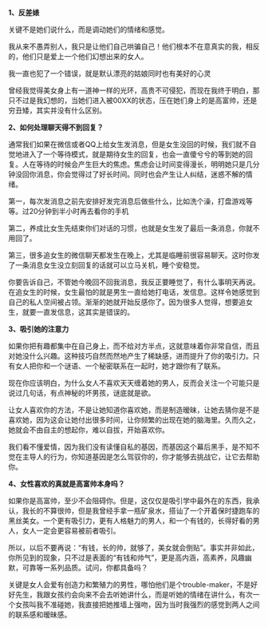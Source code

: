 **1、反差婊**

关键不是她们说什么，而是调动她们的情绪和感觉。

我从来不愚弄别人，我只是让他们自己哄骗自己！他们根本不在意真实的我，相反的，他们只是爱上一个他们幻想出来的女人。

我一直也犯了一个错误，就是默认漂亮的姑娘同时也有美好的心灵

曾经我觉得美女身上有一道神一样的光环，高贵不可侵犯，而现在我终于明白，那只不过是我幻想的，当她们进入被00XX的状态，压在她们身上的是高富帅，还是穷丑矮，其实并没有什么区别。



**2、如何处理聊天得不到回复？**

通常我们如果在微信或者QQ上给女生发消息，但是女生没回的时候，我们就不自觉地进入了一个等待模式，就是期待女生的回复，也会一直傻兮兮的等到她的回复。人在等待的时候会产生巨大的焦虑。焦虑会让时间变得漫长，明明她只是几分钟没回你消息，你会觉得过了好长时间。同时也会产生让人纠结，迷惑不解的情绪。

第一，每次发消息之前先安排好发完消息后做些什么，比如洗个澡，打盘游戏等等。过20分钟到半小时再去看你的手机

第二，养成比女生先结束你们对话的习惯，也就是女生发了最后一条消息，你就不用回了。

第三，很多追女生的微信聊天都发生在晚上，尤其是临睡前很容易聊天。这时你发了一条消息女生没立刻回复的话就可以立马关机，睡个安稳觉。

你要告诉自己，不管她今晚回不回我消息，我反正要睡觉了，有什么事明天再说。在追女生的时候，女生最怕的就是男生一直给她打电话，发信息。这样令她感觉到自己的私人空间被占领。渐渐的她就开始反感你了。因为很多人觉得，想要追女生，就要一直发信息，这其实是错误的。



**3、吸引她的注意力**

如果你把有趣都集中在自己身上，而不给对方半点，这就意味着你非常自信，而且对她没什么兴趣。这种技巧自然而然地产生了稀缺感，进而提升了你的吸引力。只有女人把你和一个谜语、一个秘密联系在一起时，她才跟你有了联系。

现在你应该明白，为什么女人不喜欢天天缠着她的男人，反而会关注一个可能只是说过几句话，有点神秘的坏男孩，谜底就是欲。

让女人喜欢你的方法，不是让她知道你喜欢她，而是制造暧昧，让她去猜你是不是喜欢她，因为这会让她付出很多时间，让你频繁的出现在她的脑海里。久而久之，她就会不由自主的想起你，难以自拔，开始喜欢你。

我们看不懂爱情，因为我们没有读懂自私的基因，而基因这个幕后黑手，是不知不觉在主导人的行为，你知道基因是怎么驾驭你的，你才能够去挑战它，让它去帮助你。



**4、女性喜欢的真就是高富帅本身吗？**

如果你是高富帅，至少不会阻碍你。但是，这仅仅是吸引学中最外在的东西，我承认，我长的不算很帅，但是我曾经手拿一瓶矿泉水，搭讪了一个开着保时捷跑车的黑丝美女。一个更有吸引力，更有人格魅力的男人，和一个有钱的，长得好看的男人，女人一定会更容易被前者吸引。

所以，以后不要再说：“有钱，长的帅，就够了，美女就会倒贴”。事实并非如此，你所见到的现象，只不过是表面的“有钱和帅气”，更是高内涵，高素养，风趣幽默，可靠等一系列品质。试问，你都具备吗？

关键是女人会爱有创造力和繁殖力的男性，哪怕他们是个trouble-maker，不是好好先生，我跟女孩约会向来不会去听她讲什么，而是听她的情绪在讲什么，有次一个女孩叫我不准碰她，我直接把她推墙上强吻，因为当时我强烈的感觉到两人之间的联系感和暧昧感。
